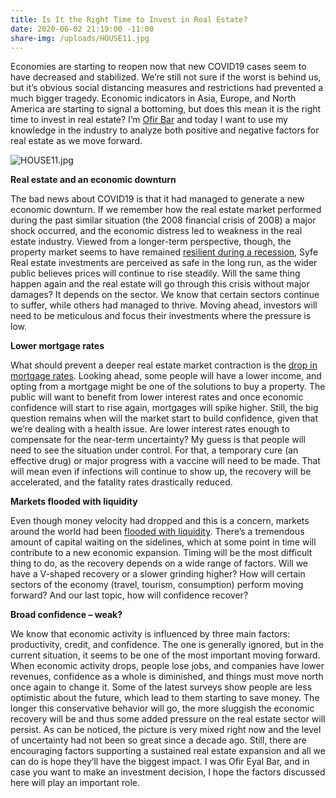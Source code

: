 ```yaml
---
title: Is It the Right Time to Invest in Real Estate?
date: 2020-06-02 21:19:00 -11:00
share-img: /uploads/HOUSE11.jpg
---
```


Economies are starting to reopen now that new COVID19 cases seem to have decreased and stabilized. We’re still not sure if the worst is behind us, but it’s obvious social distancing measures and restrictions had prevented a much bigger tragedy. Economic indicators in Asia, Europe, and North America are starting to signal a bottoming, but does this mean it is the right time to invest in real estate? I’m [Ofir Bar](https://twitter.com/ofireyalbar) and today I want to use my knowledge in the industry to analyze both positive and negative factors for real estate as we move forward. 

![HOUSE11.jpg](/uploads/HOUSE11.jpg)

**Real estate and an economic downturn**

The bad news about COVID19 is that it had managed to generate a new economic downturn. If we remember how the real estate market performed during the past similar situation (the 2008 financial crisis of 2008) a major shock occurred, and the economic distress led to weakness in the real estate industry. Viewed from a longer-term perspective, though, the property market seems to have remained [resilient during a recession](https://www.cnbc.com/2020/05/12/investing-advice-real-estate-investment-buying-a-home-in-a-downturn.html), Syfe Real estate investments are perceived as safe in the long run, as the wider public believes prices will continue to rise steadily. Will the same thing happen again and the real estate will go through this crisis without major damages? It depends on the sector. We know that certain sectors continue to suffer, while others had managed to thrive. Moving ahead, investors will need to be meticulous and focus their investments where the pressure is low. 

**Lower mortgage rates**

What should prevent a deeper real estate market contraction is the [drop in mortgage rates](https://www.foxbusiness.com/money/mortgage-rates-drop-low-refinance-save-money). Looking ahead, some people will have a lower income, and opting from a mortgage might be one of the solutions to buy a property. The public will want to benefit from lower interest rates and once economic confidence will start to rise again, mortgages will spike higher. Still, the big question remains when will the market start to build confidence, given that we’re dealing with a health issue. 
Are lower interest rates enough to compensate for the near-term uncertainty? My guess is that people will need to see the situation under control. For that, a temporary cure (an effective drug) or major progress with a vaccine will need to be made. That will mean even if infections will continue to show up, the recovery will be accelerated, and the fatality rates drastically reduced. 

**Markets flooded with liquidity**

Even though money velocity had dropped and this is a concern, markets around the world had been [flooded with liquidity](https://www.fxstreet.com/analysis/ecb-and-fed-flood-markets-202003201548). There’s a tremendous amount of capital waiting on the sidelines, which at some point in time will contribute to a new economic expansion. Timing will be the most difficult thing to do, as the recovery depends on a wide range of factors. Will we have a V-shaped recovery or a slower grinding higher? How will certain sectors of the economy (travel, tourism, consumption) perform moving forward? And our last topic, how will confidence recover?


**Broad confidence – weak?**

We know that economic activity is influenced by three main factors: productivity, credit, and confidence. The one is generally ignored, but in the current situation, it seems to be one of the most important moving forward. When economic activity drops, people lose jobs, and companies have lower revenues, confidence as a whole is diminished, and things must move north once again to change it. 
Some of the latest surveys show people are less optimistic about the future, which lead to them starting to save money. The longer this conservative behavior will go, the more sluggish the economic recovery will be and thus some added pressure on the real estate sector will persist. 
As can be noticed, the picture is very mixed right now and the level of uncertainty had not been so great since a decade ago. Still, there are encouraging factors supporting a sustained real estate expansion and all we can do is hope they’ll have the biggest impact. I was Ofir Eyal Bar, and in case you want to make an investment decision, I hope the factors discussed here will play an important role. 



